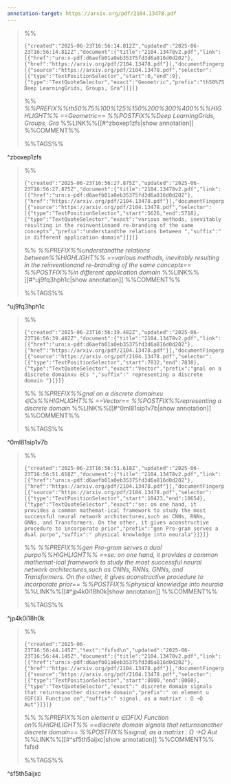 ```yaml
---
annotation-target: https://arxiv.org/pdf/2104.13478.pdf
---
```



>%%
>```annotation-json
>{"created":"2025-06-23T16:56:14.812Z","updated":"2025-06-23T16:56:14.812Z","document":{"title":"2104.13478v2.pdf","link":[{"href":"urn:x-pdf:d6aefb01a0eb35375fd3d6a816d0d202"},{"href":"https://arxiv.org/pdf/2104.13478.pdf"}],"documentFingerprint":"d6aefb01a0eb35375fd3d6a816d0d202"},"uri":"https://arxiv.org/pdf/2104.13478.pdf","target":[{"source":"https://arxiv.org/pdf/2104.13478.pdf","selector":[{"type":"TextPositionSelector","start":0,"end":9},{"type":"TextQuoteSelector","exact":"Geometric","prefix":"th50%75%100%125%150%200%300%400%","suffix":" Deep LearningGrids, Groups, Gra"}]}]}
>```
>%%
>*%%PREFIX%%th50%75%100%125%150%200%300%400%%%HIGHLIGHT%% ==Geometric== %%POSTFIX%%Deep LearningGrids, Groups, Gra*
>%%LINK%%[[#^zboxep1zfs|show annotation]]
>%%COMMENT%%
>
>%%TAGS%%
>
^zboxep1zfs


>%%
>```annotation-json
>{"created":"2025-06-23T16:56:27.875Z","updated":"2025-06-23T16:56:27.875Z","document":{"title":"2104.13478v2.pdf","link":[{"href":"urn:x-pdf:d6aefb01a0eb35375fd3d6a816d0d202"},{"href":"https://arxiv.org/pdf/2104.13478.pdf"}],"documentFingerprint":"d6aefb01a0eb35375fd3d6a816d0d202"},"uri":"https://arxiv.org/pdf/2104.13478.pdf","target":[{"source":"https://arxiv.org/pdf/2104.13478.pdf","selector":[{"type":"TextPositionSelector","start":5626,"end":5718},{"type":"TextQuoteSelector","exact":"various methods, inevitably resulting in the reinventionand re-branding of the same concepts","prefix":"understandthe relations between ","suffix":" in different application domain"}]}]}
>```
>%%
>*%%PREFIX%%understandthe relations between%%HIGHLIGHT%% ==various methods, inevitably resulting in the reinventionand re-branding of the same concepts== %%POSTFIX%%in different application domain*
>%%LINK%%[[#^uj9fq3hph1c|show annotation]]
>%%COMMENT%%
>
>%%TAGS%%
>
^uj9fq3hph1c


>%%
>```annotation-json
>{"created":"2025-06-23T16:56:39.482Z","updated":"2025-06-23T16:56:39.482Z","document":{"title":"2104.13478v2.pdf","link":[{"href":"urn:x-pdf:d6aefb01a0eb35375fd3d6a816d0d202"},{"href":"https://arxiv.org/pdf/2104.13478.pdf"}],"documentFingerprint":"d6aefb01a0eb35375fd3d6a816d0d202"},"uri":"https://arxiv.org/pdf/2104.13478.pdf","target":[{"source":"https://arxiv.org/pdf/2104.13478.pdf","selector":[{"type":"TextPositionSelector","start":7832,"end":7838},{"type":"TextQuoteSelector","exact":"Vector","prefix":"gnal on a discrete domainxu ∈Cs ","suffix":" representing a discrete domain "}]}]}
>```
>%%
>*%%PREFIX%%gnal on a discrete domainxu ∈Cs%%HIGHLIGHT%% ==Vector== %%POSTFIX%%representing a discrete domain*
>%%LINK%%[[#^0ml81sip1v7b|show annotation]]
>%%COMMENT%%
>
>%%TAGS%%
>
^0ml81sip1v7b


>%%
>```annotation-json
>{"created":"2025-06-23T16:56:51.618Z","updated":"2025-06-23T16:56:51.618Z","document":{"title":"2104.13478v2.pdf","link":[{"href":"urn:x-pdf:d6aefb01a0eb35375fd3d6a816d0d202"},{"href":"https://arxiv.org/pdf/2104.13478.pdf"}],"documentFingerprint":"d6aefb01a0eb35375fd3d6a816d0d202"},"uri":"https://arxiv.org/pdf/2104.13478.pdf","target":[{"source":"https://arxiv.org/pdf/2104.13478.pdf","selector":[{"type":"TextPositionSelector","start":10423,"end":10654},{"type":"TextQuoteSelector","exact":"se: on one hand, it provides a common mathemat-ical framework to study the most successful neural network architectures,such as CNNs, RNNs, GNNs, and Transformers. On the other, it gives aconstructive procedure to incorporate prior","prefix":"gen Pro-gram serves a dual purpo","suffix":" physical knowledge into neurala"}]}]}
>```
>%%
>*%%PREFIX%%gen Pro-gram serves a dual purpo%%HIGHLIGHT%% ==se: on one hand, it provides a common mathemat-ical framework to study the most successful neural network architectures,such as CNNs, RNNs, GNNs, and Transformers. On the other, it gives aconstructive procedure to incorporate prior== %%POSTFIX%%physical knowledge into neurala*
>%%LINK%%[[#^jp4k0i18h0k|show annotation]]
>%%COMMENT%%
>
>%%TAGS%%
>
^jp4k0i18h0k


>%%
>```annotation-json
>{"created":"2025-06-23T16:56:44.145Z","text":"fsfsd\n","updated":"2025-06-23T16:56:44.145Z","document":{"title":"2104.13478v2.pdf","link":[{"href":"urn:x-pdf:d6aefb01a0eb35375fd3d6a816d0d202"},{"href":"https://arxiv.org/pdf/2104.13478.pdf"}],"documentFingerprint":"d6aefb01a0eb35375fd3d6a816d0d202"},"uri":"https://arxiv.org/pdf/2104.13478.pdf","target":[{"source":"https://arxiv.org/pdf/2104.13478.pdf","selector":[{"type":"TextPositionSelector","start":8000,"end":8060},{"type":"TextQuoteSelector","exact":" discrete domain signals that returnsanother discrete domain","prefix":" on element u ∈ΩF(X) Function on","suffix":" signal, as a matrixτ : Ω →Ω Aut"}]}]}
>```
>%%
>*%%PREFIX%%on element u ∈ΩF(X) Function on%%HIGHLIGHT%% ==discrete domain signals that returnsanother discrete domain== %%POSTFIX%%signal, as a matrixτ : Ω →Ω Aut*
>%%LINK%%[[#^sf5th5aijxc|show annotation]]
>%%COMMENT%%
>fsfsd
>
>%%TAGS%%
>
^sf5th5aijxc
